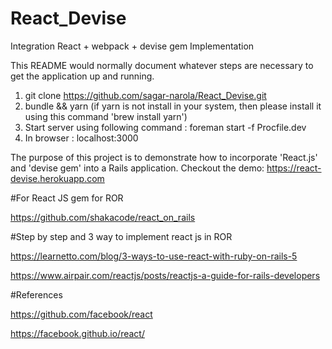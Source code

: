 
# React_Devise
Integration React + webpack + devise gem Implementation

This README would normally document whatever steps are necessary to get the
application up and running.

1. git clone https://github.com/sagar-narola/React_Devise.git
2. bundle && yarn (if yarn is not install in your system, then please install it using this command 'brew install yarn')
3. Start server using following command : foreman start -f Procfile.dev
4. In browser : localhost:3000


The purpose of this project is to demonstrate how to incorporate 'React.js' and 'devise gem' into a Rails application. Checkout the demo:
https://react-devise.herokuapp.com


#For React JS gem for ROR

https://github.com/shakacode/react_on_rails

#Step by step and 3 way to implement react js in ROR

https://learnetto.com/blog/3-ways-to-use-react-with-ruby-on-rails-5

https://www.airpair.com/reactjs/posts/reactjs-a-guide-for-rails-developers

#References

https://github.com/facebook/react

https://facebook.github.io/react/
